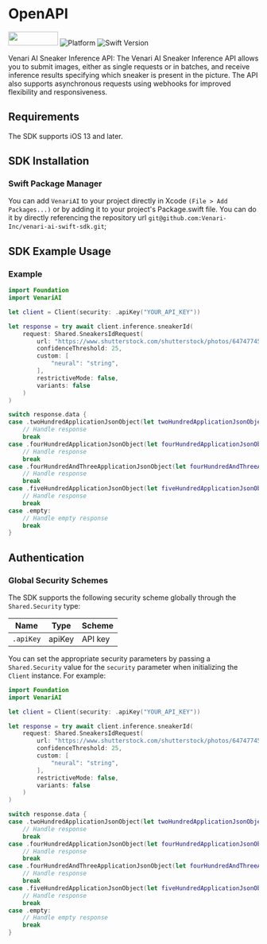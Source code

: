 # OpenAPI


<a href="https://opensource.org/licenses/MIT"><img src="https://img.shields.io/badge/License-MIT-blue.svg" style="width: 100px; height: 28px;" /></a> ![Platform](https://img.shields.io/badge/Platform-iOS-lightgray) ![Swift Version](https://img.shields.io/badge/Swift-5.6-orange.svg)

Venari AI Sneaker Inference API: The Venari AI Sneaker Inference API allows you to submit images, either as single requests or in batches, and receive inference results specifying which sneaker is present in the picture. The API also supports asynchronous requests using webhooks for improved flexibility and responsiveness.

## Requirements

The SDK supports iOS 13 and later.

<!-- Start SDK Installation [installation] -->
## SDK Installation

### Swift Package Manager

You can add `VenariAI` to your project directly in Xcode `(File > Add Packages...)` or by adding it to your project's Package.swift file.
You can do it by directly referencing the repository url `git@github.com:Venari-Inc/venari-ai-swift-sdk.git`;
<!-- No SDK Installation [installation] -->

<!-- Start SDK Example Usage [usage] -->
## SDK Example Usage

### Example

```swift
import Foundation
import VenariAI

let client = Client(security: .apiKey("YOUR_API_KEY"))

let response = try await client.inference.sneakerId(
    request: Shared.SneakersIdRequest(
        url: "https://www.shutterstock.com/shutterstock/photos/647477452/display_1500/stock-photo-urban-teenager-legs-silhouette-wearing-sneakers-647477452.jpg", 
        confidenceThreshold: 25, 
        custom: [
            "neural": "string", 
        ], 
        restrictiveMode: false, 
        variants: false
    )
)

switch response.data {
case .twoHundredApplicationJsonObject(let twoHundredApplicationJsonObject):
    // Handle response
    break
case .fourHundredApplicationJsonObject(let fourHundredApplicationJsonObject):
    // Handle response
    break
case .fourHundredAndThreeApplicationJsonObject(let fourHundredAndThreeApplicationJsonObject):
    // Handle response
    break
case .fiveHundredApplicationJsonObject(let fiveHundredApplicationJsonObject):
    // Handle response
    break
case .empty:
    // Handle empty response
    break
}

```
<!-- End SDK Example Usage [usage] -->

<!-- Start Available Resources and Operations [operations] -->
<!-- No Available Resources and Operations [operations] -->

<!-- Start Authentication [security] -->
## Authentication

### Global Security Schemes

The SDK supports the following security scheme globally through the `Shared.Security` type:

| Name      | Type      | Scheme    |
| --------- | --------- | --------- |
| `.apiKey` | apiKey    | API key   |

You can set the appropriate security parameters by passing a `Shared.Security` value for the `security` parameter when initializing the `Client` instance. For example:

```swift
import Foundation
import VenariAI

let client = Client(security: .apiKey("YOUR_API_KEY"))

let response = try await client.inference.sneakerId(
    request: Shared.SneakersIdRequest(
        url: "https://www.shutterstock.com/shutterstock/photos/647477452/display_1500/stock-photo-urban-teenager-legs-silhouette-wearing-sneakers-647477452.jpg", 
        confidenceThreshold: 25, 
        custom: [
            "neural": "string", 
        ], 
        restrictiveMode: false, 
        variants: false
    )
)

switch response.data {
case .twoHundredApplicationJsonObject(let twoHundredApplicationJsonObject):
    // Handle response
    break
case .fourHundredApplicationJsonObject(let fourHundredApplicationJsonObject):
    // Handle response
    break
case .fourHundredAndThreeApplicationJsonObject(let fourHundredAndThreeApplicationJsonObject):
    // Handle response
    break
case .fiveHundredApplicationJsonObject(let fiveHundredApplicationJsonObject):
    // Handle response
    break
case .empty:
    // Handle empty response
    break
}

```
<!-- End Authentication [security] -->

<!-- Placeholder for Future Speakeasy SDK Sections -->